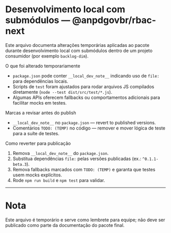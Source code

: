 # Desenvolvimento local com submódulos — @anpdgovbr/rbac-next

Este arquivo documenta alterações temporárias aplicadas ao pacote durante desenvolvimento local com submódulos dentro de um projeto consumidor (por exemplo `backlog-dim`).

O que foi alterado temporariamente

- `package.json` pode conter `__local_dev_note__` indicando uso de `file:` para dependências locais.
- Scripts de `test` foram ajustados para rodar arquivos JS compilados diretamente (`node --test dist/src/test/*.js`).
- Algumas APIs oferecem fallbacks ou comportamentos adicionais para facilitar mocks em testes.

Marcas a revisar antes do publish

- `__local_dev_note__` no `package.json` — revert to published versions.
- Comentários `TODO: (TEMP)` no código — remover e mover lógica de teste para a suíte de testes.

Como reverter para publicação

1. Remova `__local_dev_note__` do `package.json`.
2. Substitua dependências `file:` pelas versões publicadas (ex.: `^0.1.1-beta.3`).
3. Remova fallbacks marcados com `TODO: (TEMP)` e garanta que testes usem mocks explícitos.
4. Rode `npm run build` e `npm test` para validar.

---

# Nota

Este arquivo é temporário e serve como lembrete para equipe; não deve ser publicado como parte da documentação do pacote final.
